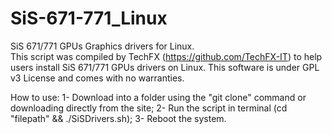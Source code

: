 # SiS-671-771_Linux
 
 SiS 671/771 GPUs Graphics drivers for Linux.  
 This script was compiled by TechFX (https://github.com/TechFX-IT) to help users install SiS 671/771 GPUs drivers on Linux. 
 This software is under GPL v3 License and comes with no warranties.  
 
 How to use: 
    1- Download into a folder using the "git clone" command or downloading directly from the site; 
    2- Run the script in terminal (cd "filepath" &amp;&amp; ./SiSDrivers.sh); 
    3- Reboot the system.
